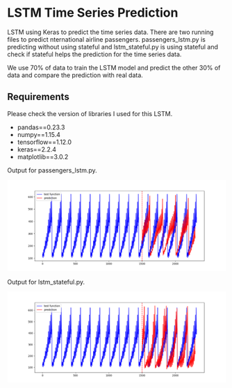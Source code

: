 # LSTM Time Series Prediction
LSTM using Keras to predict the time series data. There are two running files to predict nternational airline passengers. passengers_lstm.py is predicting without using stateful and lstm_stateful.py is using stateful and check if stateful helps the prediction for the time series data.

We use 70% of data to train the LSTM model and predict the other 30% of data and compare the prediction with real data.

## Requirements
Please check the version of libraries I used for this LSTM.

- pandas==0.23.3
- numpy==1.15.4
- tensorflow==1.12.0
- keras==2.2.4
- matplotlib==3.0.2



Output for passengers_lstm.py.

![](images/passengers_lstm.png)

Output for lstm_stateful.py.

![](images/lstm_stateful.png)




















